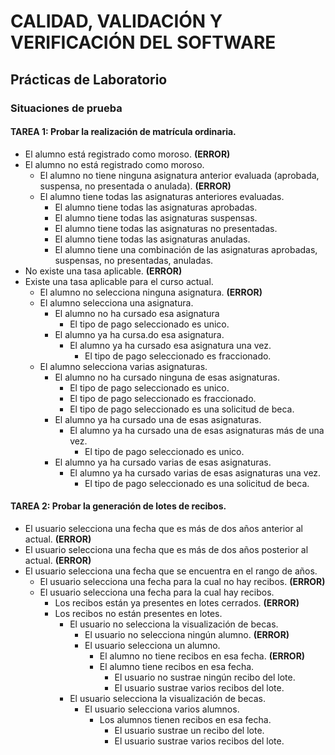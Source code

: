 # CALIDAD, VALIDACIÓN Y VERIFICACIÓN DEL SOFTWARE
## Prácticas de Laboratorio
### Situaciones de prueba
#### TAREA 1: Probar la realización de matrícula ordinaria.
* El alumno está registrado como moroso. **(ERROR)**
* El alumno no está registrado como moroso.
    * El alumno no tiene ninguna asignatura anterior evaluada (aprobada, suspensa, no presentada o anulada). **(ERROR)**
    * El alumno tiene todas las asignaturas anteriores evaluadas.
        * El alumno tiene todas las asignaturas aprobadas.
        * El alumno tiene todas las asignaturas suspensas.
        * El alumno tiene todas las asignaturas no presentadas.
        * El alumno tiene todas las asignaturas anuladas.
        * El alumno tiene una combinación de las asignaturas aprobadas, suspensas, no presentadas, anuladas.
* No existe una tasa aplicable. **(ERROR)**
* Existe una tasa aplicable para el curso actual.
    * El alumno no selecciona ninguna asignatura. **(ERROR)**
    * El alumno selecciona una asignatura.
        * El alumno no ha cursado esa asignatura
            * El tipo de pago seleccionado es unico.
        * El alumno ya ha cursa.do esa asignatura.
            * El alumno ya ha cursado esa asignatura una vez.
                * El tipo de pago seleccionado es fraccionado.
    * El alumno selecciona varias asignaturas.    
        * El alumno no ha cursado ninguna de esas asignaturas.
            * El tipo de pago seleccionado es unico.
            * El tipo de pago seleccionado es fraccionado.
            * El tipo de pago seleccionado es una solicitud de beca.
        * El alumno ya ha cursado una de esas asignaturas.            
            * El alumno ya ha cursado una de esas asignaturas más de una vez.
                * El tipo de pago seleccionado es unico.
        * El alumno ya ha cursado varias de esas asignaturas.
            * El alumno ya ha cursado varias de esas asignaturas una vez.
                * El tipo de pago seleccionado es una solicitud de beca.

#### TAREA 2: Probar la generación de lotes de recibos.
* El usuario selecciona una fecha que es más de dos años anterior al actual. **(ERROR)**
* El usuario selecciona una fecha que es más de dos años posterior al actual. **(ERROR)**
* El usuario selecciona una fecha que se encuentra en el rango de años.
    * El usuario selecciona una fecha para la cual no hay recibos. **(ERROR)**
    * El usuario selecciona una fecha para la cual hay recibos.
        * Los recibos están ya presentes en lotes cerrados. **(ERROR)**
        * Los recibos no están presentes en lotes.
            * El usuario no selecciona la visualización de becas.
                * El usuario no selecciona ningún alumno. **(ERROR)**
                * El usuario selecciona un alumno.
                    * El alumno no tiene recibos en esa fecha. **(ERROR)**
                    * El alumno tiene recibos en esa fecha.          
                        * El usuario no sustrae ningún recibo del lote.
                        * El usuario sustrae varios recibos del lote.     
            * El usuario selecciona la visualización de becas.
                * El usuario selecciona varios alumnos.
                    * Los alumnos tienen recibos en esa fecha.
                        * El usuario sustrae un recibo del lote.
                        * El usuario sustrae varios recibos del lote.